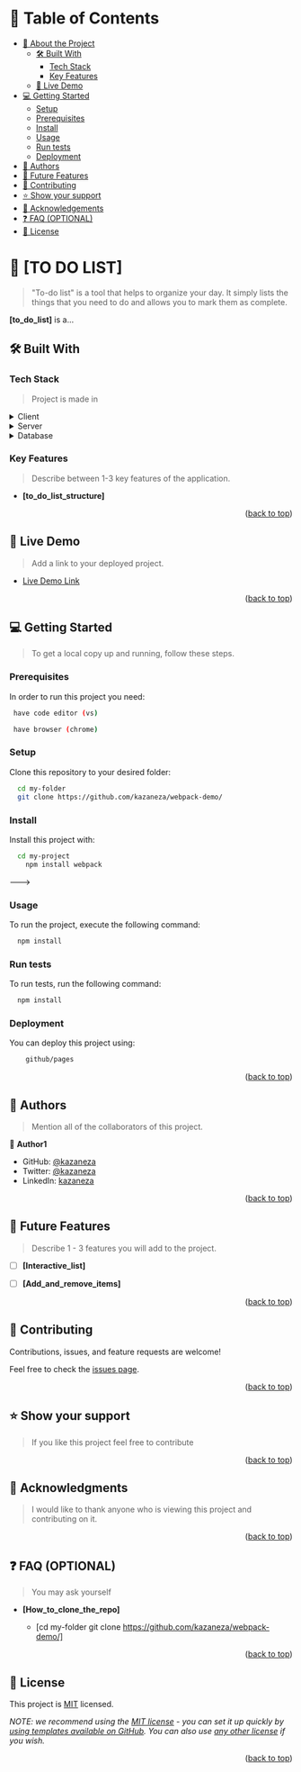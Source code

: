 
<!-- TABLE OF CONTENTS -->

# 📗 Table of Contents

- [📖 About the Project](#about-project)
  - [🛠 Built With](#built-with)
    - [Tech Stack](#tech-stack)
    - [Key Features](#key-features)
  - [🚀 Live Demo](#live-demo)
- [💻 Getting Started](#getting-started)
  - [Setup](#setup)
  - [Prerequisites](#prerequisites)
  - [Install](#install)
  - [Usage](#usage)
  - [Run tests](#run-tests)
  - [Deployment](#triangular_flag_on_post-deployment)
- [👥 Authors](#authors)
- [🔭 Future Features](#future-features)
- [🤝 Contributing](#contributing)
- [⭐️ Show your support](#support)
- [🙏 Acknowledgements](#acknowledgements)
- [❓ FAQ (OPTIONAL)](#faq)
- [📝 License](#license)

<!-- PROJECT DESCRIPTION -->

# 📖 [TO DO LIST] <a name="about-project"></a>

> "To-do list" is a tool that helps to organize your day. It simply lists the things that you need to do and allows you to mark them as complete.

**[to_do_list]** is a...

## 🛠 Built With <a name="built-with"></a>

### Tech Stack <a name="tech-stack"></a>

> Project is made in 

<details>
  <summary>Client</summary>
  <ul>
    <li><a href="">HTML,CSS & JAVASCRIPT</a></li>
  </ul>
</details>

<details>
  <summary>Server</summary>
  <ul>
    <li><a href="https://webpack.com/">WEBPACK</a></li>
  </ul>
</details>

<details>
<summary>Database</summary>
  <ul>
    <li><a href="">LOCAL STORAGE</a></li>
  </ul>
</details>

<!-- Features -->

### Key Features <a name="key-features"></a>

> Describe between 1-3 key features of the application.

- **[to_do_list_structure]**


<p align="right">(<a href="#readme-top">back to top</a>)</p>

<!-- LIVE DEMO -->

## 🚀 Live Demo <a name="live-demo"></a>

> Add a link to your deployed project.

- [Live Demo Link](readme)

<p align="right">(<a href="#readme-top">back to top</a>)</p>

<!-- GETTING STARTED -->

## 💻 Getting Started <a name="getting-started"></a>

>To get a local copy up and running, follow these steps.



### Prerequisites

In order to run this project you need:



```sh
 have code editor (vs)
```

```sh
 have browser (chrome)
```


### Setup

Clone this repository to your desired folder:



```sh
  cd my-folder
  git clone https://github.com/kazaneza/webpack-demo/
```


### Install

Install this project with:



```sh
  cd my-project
    npm install webpack
```
--->

### Usage

To run the project, execute the following command:



```sh
  npm install
```


### Run tests

To run tests, run the following command:


```sh
  npm install
```


### Deployment

You can deploy this project using:



```sh
    github/pages
```
 

<p align="right">(<a href="#readme-top">back to top</a>)</p>

<!-- AUTHORS -->

## 👥 Authors <a name="authors"></a>

> Mention all of the collaborators of this project.

👤 **Author1**

- GitHub: [@kazaneza](https://github.com/githubhandle)
- Twitter: [@kazaneza](https://twitter.com/twitterhandle)
- LinkedIn: [kazaneza](https://linkedin.com/in/linkedinhandle)



<p align="right">(<a href="#readme-top">back to top</a>)</p>

<!-- FUTURE FEATURES -->

## 🔭 Future Features <a name="future-features"></a>

> Describe 1 - 3 features you will add to the project.

- [ ] **[Interactive_list]**
- [ ] **[Add_and_remove_items]**


<p align="right">(<a href="#readme-top">back to top</a>)</p>

<!-- CONTRIBUTING -->

## 🤝 Contributing <a name="contributing"></a>

Contributions, issues, and feature requests are welcome!

Feel free to check the [issues page](../../issues/).

<p align="right">(<a href="#readme-top">back to top</a>)</p>

<!-- SUPPORT -->

## ⭐️ Show your support <a name="support"></a>

> If you like this project feel free to contribute

<p align="right">(<a href="#readme-top">back to top</a>)</p>

<!-- ACKNOWLEDGEMENTS -->

## 🙏 Acknowledgments <a name="acknowledgements"></a>

> I would like to thank anyone who is viewing this project and contributing on it.



<p align="right">(<a href="#readme-top">back to top</a>)</p>

<!-- FAQ (optional) -->

## ❓ FAQ (OPTIONAL) <a name="faq"></a>

> You may ask yourself

- **[How_to_clone_the_repo]**

  - [cd my-folder
  git clone https://github.com/kazaneza/webpack-demo/]



<p align="right">(<a href="#readme-top">back to top</a>)</p>

<!-- LICENSE -->

## 📝 License <a name="license"></a>

This project is [MIT](./LICENSE) licensed.

_NOTE: we recommend using the [MIT license](https://choosealicense.com/licenses/mit/) - you can set it up quickly by [using templates available on GitHub](https://docs.github.com/en/communities/setting-up-your-project-for-healthy-contributions/adding-a-license-to-a-repository). You can also use [any other license](https://choosealicense.com/licenses/) if you wish._

<p align="right">(<a href="#readme-top">back to top</a>)</p>
